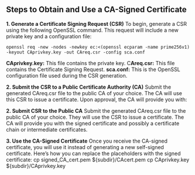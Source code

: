 ## Steps to Obtain and Use a CA-Signed Certificate

**1. Generate a Certificate Signing Request (CSR)**
To begin, generate a CSR using the following OpenSSL command. This request will include a new private key and a configuration file:

```
openssl req -new -nodes -newkey ec:<(openssl ecparam -name prime256v1) -keyout CAprivkey.key -out CAreq.csr -config sca.conf
```


**CAprivkey.key:** This file contains the private key.
C**Areq.csr:** This file contains the Certificate Signing Request.
**sca.conf:** This is the OpenSSL configuration file used during the CSR generation.

**2. Submit the CSR to a Public Certificate Authority (CA)**
Submit the generated CAreq.csr file to the public CA of your choice. The CA will use this CSR to issue a certificate. Upon approval, the CA will provide you with:

**2. Submit CSR to the Public CA**
Submit the generated CAreq.csr file to the public CA of your choice. They will use the CSR to issue a certificate. The CA will provide you with the signed certificate and possibly a certificate chain or intermediate certificates.

**3. Use the CA-Signed Certificate**
Once you receive the CA-signed certificate, you will use it instead of generating a new self-signed certificate. Here’s how you can replace the placeholders with the signed certificate:
cp signed_CA_cert.pem ${subdir}/CAcert.pem 
cp CAprivkey.key ${subdir}/CAprivkey.key
